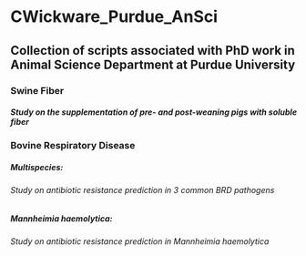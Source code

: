 # CWickware_Purdue_AnSci
## Collection of scripts associated with PhD work in Animal Science Department at Purdue University
### Swine Fiber
##### Study on the supplementation of pre- and post-weaning pigs with soluble fiber
### Bovine Respiratory Disease
##### Multispecies: 
###### Study on antibiotic resistance prediction in 3 common BRD pathogens
##### Mannheimia haemolytica:
###### Study on antibiotic resistance prediction in <i> Mannheimia haemolytica </i>
